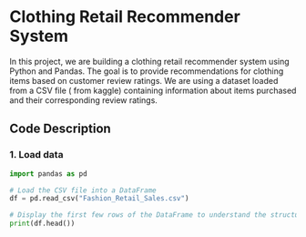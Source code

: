 
# Clothing Retail Recommender System

In this project, we are building a clothing retail recommender system using Python and Pandas. The goal is to provide recommendations for clothing items based on customer review ratings. We are using a dataset loaded from a CSV file ( from kaggle) containing information about items purchased and their corresponding review ratings.

## Code Description

### 1. Load data
```python
import pandas as pd

# Load the CSV file into a DataFrame
df = pd.read_csv("Fashion_Retail_Sales.csv")

# Display the first few rows of the DataFrame to understand the structure of the data
print(df.head())
